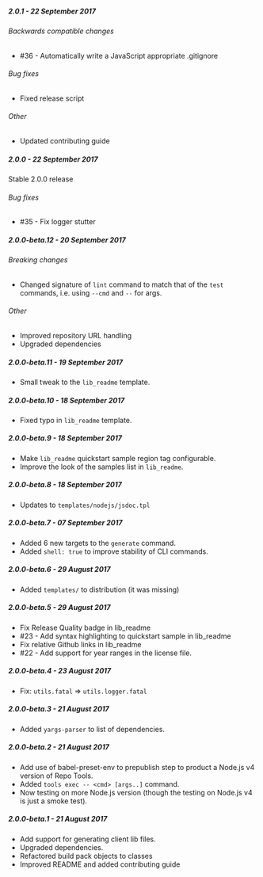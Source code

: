 ##### 2.0.1 - 22 September 2017

###### Backwards compatible changes
- #36 - Automatically write a JavaScript appropriate .gitignore

###### Bug fixes
- Fixed release script

###### Other
- Updated contributing guide

##### 2.0.0 - 22 September 2017

Stable 2.0.0 release

###### Bug fixes
- #35 - Fix logger stutter

##### 2.0.0-beta.12 - 20 September 2017

###### Breaking changes
- Changed signature of `lint` command to match that of the `test` commands, i.e. using `--cmd` and `--` for args.

###### Other
- Improved repository URL handling
- Upgraded dependencies

##### 2.0.0-beta.11 - 19 September 2017

- Small tweak to the `lib_readme` template.

##### 2.0.0-beta.10 - 18 September 2017

- Fixed typo in `lib_readme` template.

##### 2.0.0-beta.9 - 18 September 2017

- Make `lib_readme` quickstart sample region tag configurable.
- Improve the look of the samples list in `lib_readme`.

##### 2.0.0-beta.8 - 18 September 2017

- Updates to `templates/nodejs/jsdoc.tpl`

##### 2.0.0-beta.7 - 07 September 2017

- Added 6 new targets to the `generate` command.
- Added `shell: true` to improve stability of CLI commands.

##### 2.0.0-beta.6 - 29 August 2017

- Added `templates/` to distribution (it was missing)

##### 2.0.0-beta.5 - 29 August 2017

- Fix Release Quality badge in lib_readme
- #23 - Add syntax highlighting to quickstart sample in lib_readme
- Fix relative Github links in lib_readme
- #22 - Add support for year ranges in the license file.

##### 2.0.0-beta.4 - 23 August 2017

- Fix: `utils.fatal` => `utils.logger.fatal`

##### 2.0.0-beta.3 - 21 August 2017

- Added `yargs-parser` to list of dependencies.

##### 2.0.0-beta.2 - 21 August 2017

- Add use of babel-preset-env to prepublish step to product a Node.js v4
  version of Repo Tools.
- Added `tools exec -- <cmd> [args..]` command.
- Now testing on more Node.js version (though the testing on Node.js v4 is just
  a smoke test).

##### 2.0.0-beta.1 - 21 August 2017

- Add support for generating client lib files.
- Upgraded dependencies.
- Refactored build pack objects to classes
- Improved README and added contributing guide